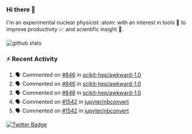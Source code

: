 ### Hi there 👋 

I'm an experimental nuclear physicist :atom: with an interest in tools :wrench: to improve productivity :chart_with_upwards_trend: and scientific insight :telescope:.

![github stats](https://github-readme-stats.vercel.app/api?username=agoose77&show_icons=true&hide_rank=true&hide_title=true&bg_color=30,e76445,904e95&text_color=efe3ec&icon_color=efe3ec)
<!--
**agoose77/agoose77** is a ✨ _special_ ✨ repository because its `README.md` (this file) appears on your GitHub profile.

Here are some ideas to get you started:

- 🔭 I’m currently working on ...
- 🌱 I’m currently learning ...
- 👯 I’m looking to collaborate on ...
- 🤔 I’m looking for help with ...
- 💬 Ask me about ...
- 📫 How to reach me: ...
- 😄 Pronouns: ...
- ⚡ Fun fact: ...
-->

### :zap: Recent Activity
<!--START_SECTION:activity-->
1. 🗣 Commented on [#846](https://github.com/scikit-hep/awkward-1.0/issues/846) in [scikit-hep/awkward-1.0](https://github.com/scikit-hep/awkward-1.0)
2. 🗣 Commented on [#846](https://github.com/scikit-hep/awkward-1.0/issues/846) in [scikit-hep/awkward-1.0](https://github.com/scikit-hep/awkward-1.0)
3. 🗣 Commented on [#848](https://github.com/scikit-hep/awkward-1.0/issues/848) in [scikit-hep/awkward-1.0](https://github.com/scikit-hep/awkward-1.0)
4. 🗣 Commented on [#1542](https://github.com/jupyter/nbconvert/issues/1542) in [jupyter/nbconvert](https://github.com/jupyter/nbconvert)
5. 🗣 Commented on [#1542](https://github.com/jupyter/nbconvert/issues/1542) in [jupyter/nbconvert](https://github.com/jupyter/nbconvert)
<!--END_SECTION:activity-->


[![Twitter Badge](https://img.shields.io/twitter/follow/agoose77?style=flat-square&logo=Twitter&logoColor=white&color=cornflowerblue)](https://twitter.com/agoose77)
